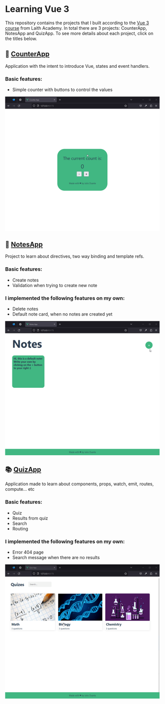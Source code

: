 # Learning Vue 3

This repository contains the projects that I built according to the [Vue 3 course](https://www.youtube.com/watch?v=I_xLMmNeLDY) from Laith Academy. In total there are 3 projects: CounterApp, NotesApp and QuizApp. To see more details about each project, click on the titles below.

## :1234:  [CounterApp](https://github.com/maoiki/learning-vue/tree/main/CounterApp)

Application with the intent to introduce Vue, states and event handlers.

### Basic features:
- Simple counter with buttons to control the values

<img src="https://github.com/maoiki/learning-vue/blob/main/.github/counter.gif?raw=true" alt="CounterApp" width="500">


## :memo: [NotesApp](https://github.com/maoiki/learning-vue/tree/main/NotesApp)

Project to learn about directives, two way binding and template refs.

### Basic features:
- Create notes
- Validation when trying to create new note

### I implemented the following features on my own:
- Delete notes
- Default note card, when no notes are created yet

<img src="https://github.com/maoiki/learning-vue/blob/main/.github/notes-addnote.gif?raw=true" alt="NotesApp" width="500">

## :books: [QuizApp](https://github.com/maoiki/learning-vue/tree/main/QuizApp)

Application made to learn about components, props, watch, emit, routes, compute... etc

### Basic features:
- Quiz
- Results from quiz
- Search
- Routing

### I implemented the following features on my own:
- Error 404 page
- Search message when there are no results

<img src="https://github.com/maoiki/learning-vue/blob/main/.github/quiz-results.gif?raw=true" alt="QuizApp" width="500">
